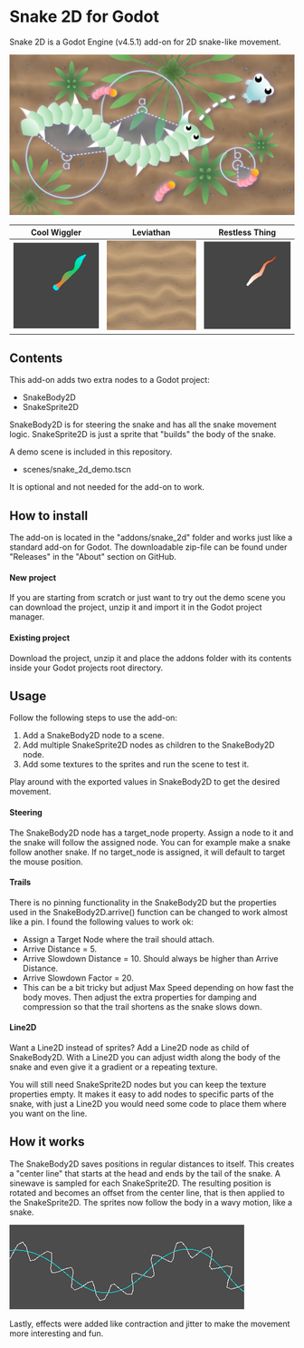 # Snake 2D for Godot
Snake 2D is a Godot Engine (v4.5.1) add-on for 2D snake-like movement.

![Cool Wiggler](./images/cover.png)

Cool Wiggler | Leviathan | Restless Thing
--- | --- | ---
![Cool Wiggler](./images/cool_wiggler.gif) | ![Leviathan](./images/leviathan.gif) | ![Restless Thing](./images/restless_thing.gif)

## Contents
This add-on adds two extra nodes to a Godot project:
* SnakeBody2D
* SnakeSprite2D

SnakeBody2D is for steering the snake and has all the snake movement logic.
SnakeSprite2D is just a sprite that "builds" the body of the snake.

A demo scene is included in this repository.
* scenes/snake_2d_demo.tscn

It is optional and not needed for the add-on to work.

## How to install
The add-on is located in the "addons/snake_2d" folder and works just like a standard add-on for Godot.
The downloadable zip-file can be found under "Releases" in the "About" section on GitHub.

#### New project
If you are starting from scratch or just want to try out the demo scene you can download the project, unzip it and import it in the Godot project manager.

#### Existing project
Download the project, unzip it and place the addons folder with its contents inside your Godot projects root directory.

## Usage
Follow the following steps to use the add-on:
1. Add a SnakeBody2D node to a scene. 
2. Add multiple SnakeSprite2D nodes as children to the SnakeBody2D node.
3. Add some textures to the sprites and run the scene to test it.

Play around with the exported values in SnakeBody2D to get the desired movement.

#### Steering
The SnakeBody2D node has a target_node property. Assign a node to it and the snake will follow the assigned node.
You can for example make a snake follow another snake. 
If no target_node is assigned, it will default to target the mouse position.

#### Trails
There is no pinning functionality in the SnakeBody2D but the properties used in the SnakeBody2D.arrive() function can be changed to work almost like a pin.
I found the following values to work ok:
* Assign a Target Node where the trail should attach.
* Arrive Distance = 5.
* Arrive Slowdown Distance = 10. Should always be higher than Arrive Distance.
* Arrive Slowdown Factor = 20.
* This can be a bit tricky but adjust Max Speed depending on how fast the body moves.
Then adjust the extra properties for damping and compression so that the trail shortens as the snake slows down.

#### Line2D
Want a Line2D instead of sprites? Add a Line2D node as child of SnakeBody2D.
With a Line2D you can adjust width along the body of the snake and even give it a gradient or a repeating texture.

You will still need SnakeSprite2D nodes but you can keep the texture properties empty.
It makes it easy to add nodes to specific parts of the snake, with just a Line2D you would need some code to place them where you want on the line.

## How it works
The SnakeBody2D saves positions in regular distances to itself. 
This creates a "center line" that starts at the head and ends by the tail of the snake.
A sinewave is sampled for each SnakeSprite2D.
The resulting position is rotated and becomes an offset from the center line, that is then applied to the SnakeSprite2D.
The sprites now follow the body in a wavy motion, like a snake. 

![Sine follow path](./images/sine.png)

Lastly, effects were added like contraction and jitter to make the movement more interesting and fun.
